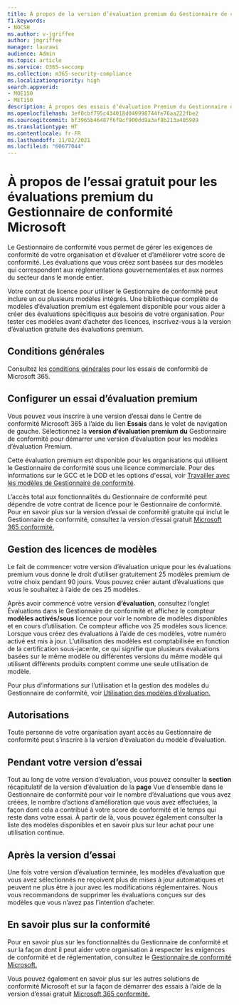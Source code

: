 ```yaml
---
title: À propos de la version d’évaluation premium du Gestionnaire de conformité Microsoft
f1.keywords:
- NOCSH
ms.author: v-jgriffee
author: jmgriffee
manager: laurawi
audience: Admin
ms.topic: article
ms.service: O365-seccomp
ms.collection: m365-security-compliance
ms.localizationpriority: high
search.appverid:
- MOE150
- MET150
description: À propos des essais d’évaluation Premium du Gestionnaire de conformité Microsoft
ms.openlocfilehash: 3ef0cbf795c434018d049998744fe76aa222fbe2
ms.sourcegitcommit: bf3965b46487f6f8cf900dd9a3af8b213a405989
ms.translationtype: HT
ms.contentlocale: fr-FR
ms.lasthandoff: 11/02/2021
ms.locfileid: "60677044"
---
```

# <a name="about-the-free-trial-for-microsoft-compliance-manager-premium-assessments"></a>À propos de l’essai gratuit pour les évaluations premium du Gestionnaire de conformité Microsoft

Le Gestionnaire de conformité vous permet de gérer les exigences de conformité de votre organisation et d’évaluer et d’améliorer votre score de conformité. Les évaluations que vous créez sont basées sur des modèles qui correspondent aux réglementations gouvernementales et aux normes du secteur dans le monde entier.  

Votre contrat de licence pour utiliser le Gestionnaire de conformité peut inclure un ou plusieurs modèles intégrés. Une bibliothèque complète de modèles d’évaluation premium est également disponible pour vous aider à créer des évaluations spécifiques aux besoins de votre organisation. Pour tester ces modèles avant d’acheter des licences, inscrivez-vous à la version d’évaluation gratuite des évaluations premium.

## <a name="terms-and-conditions"></a>Conditions générales

Consultez les [conditions générales](terms-conditions.md) pour les essais de conformité de Microsoft 365.

## <a name="set-up-a-premium-assessment-trial"></a>Configurer un essai d’évaluation premium

Vous pouvez vous inscrire à une version d’essai dans le Centre de conformité Microsoft 365 à l’aide du lien **Essais** dans le volet de navigation de gauche. Sélectionnez la **version d’évaluation premium du** Gestionnaire de conformité pour démarrer une version d’évaluation pour les modèles d’évaluation Premium.

Cette évaluation premium est disponible pour les organisations qui utilisent le Gestionnaire de conformité sous une licence commerciale. Pour des informations sur le GCC et le DOD et les options d'essai, voir [Travailler avec les modèles de Gestionnaire de conformité](compliance-manager-templates.md).

L’accès total aux fonctionnalités du Gestionnaire de conformité peut dépendre de votre contrat de licence pour le Gestionnaire de conformité. Pour en savoir plus sur la version d’essai de conformité gratuite qui inclut le Gestionnaire de conformité, consultez la version d’essai gratuit [Microsoft 365 conformité.](compliance-easy-trials.md)

## <a name="template-licensing"></a>Gestion des licences de modèles

Le fait de commencer votre version d’évaluation unique pour les évaluations premium vous donne le droit d’utiliser gratuitement 25 modèles premium de votre choix pendant 90 jours. Vous pouvez créer autant d’évaluations que vous le souhaitez à l’aide de ces 25 modèles.

Après avoir commencé votre version **d’évaluation**, consultez l’onglet Évaluations dans le Gestionnaire de conformité et affichez le compteur **modèles activés/sous** licence pour voir le nombre de modèles disponibles et en cours d’utilisation. Ce compteur affiche vos 25 modèles sous licence. Lorsque vous créez des évaluations à l’aide de ces modèles, votre numéro activé est mis à jour. L’utilisation des modèles est comptabilisée en fonction de la certification sous-jacente, ce qui signifie que plusieurs évaluations basées sur le même modèle ou différentes versions du même modèle qui utilisent différents produits comptent comme une seule utilisation de modèle.

Pour plus d’informations sur l’utilisation et la gestion des modèles du Gestionnaire de conformité, voir [Utilisation des modèles d’évaluation.](compliance-manager-templates.md)

## <a name="permissions"></a>Autorisations

Toute personne de votre organisation ayant accès au Gestionnaire de conformité peut s’inscrire à la version d’évaluation du modèle d’évaluation.

## <a name="during-your-trial"></a>Pendant votre version d’essai

Tout au long de votre version d’évaluation, vous pouvez consulter la **section** récapitulatif de la version d’évaluation de la **page** Vue d’ensemble dans le Gestionnaire de conformité pour voir le nombre d’évaluations que vous avez créées, le nombre d’actions d’amélioration que vous avez effectuées, la façon dont cela a contribué à votre score de conformité et le temps qui reste dans votre essai. À partir de là, vous pouvez également consulter la liste des modèles disponibles et en savoir plus sur leur achat pour une utilisation continue.

## <a name="after-the-trial"></a>Après la version d’essai

Une fois votre version d’évaluation terminée, les modèles d’évaluation que vous avez sélectionnés ne reçoivent plus de mises à jour automatiques et peuvent ne plus être à jour avec les modifications réglementaires. Nous vous recommandons de supprimer les évaluations conçues sur des modèles que vous n’avez pas l’intention d’acheter.

## <a name="learn-more-about-compliance"></a>En savoir plus sur la conformité

Pour en savoir plus sur les fonctionnalités du Gestionnaire de conformité et sur la façon dont il peut aider votre organisation à respecter les exigences de conformité et de réglementation, consultez le [Gestionnaire de conformité Microsoft.](compliance-manager.md)  

Vous pouvez également en savoir plus sur les autres solutions de conformité Microsoft et sur la façon de démarrer des essais à l’aide de la version d’essai gratuit [Microsoft 365 conformité.](compliance-easy-trials.md)